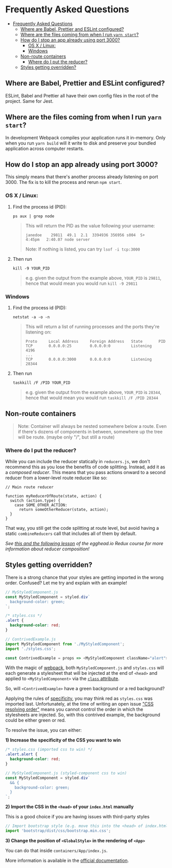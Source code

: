 # Frequently Asked Questions

- [Frequently Asked Questions](#frequently-asked-questions)
  - [Where are Babel, Prettier and ESLint configured?](#where-are-babel-prettier-and-eslint-configured)
  - [Where are the files coming from when I run `yarn start`?](#where-are-the-files-coming-from-when-i-run-yarn-start)
  - [How do I stop an app already using port 3000?](#how-do-i-stop-an-app-already-using-port-3000)
    - [OS X / Linux:](#os-x--linux)
    - [Windows](#windows)
  - [Non-route containers](#non-route-containers)
    - [Where do I put the reducer?](#where-do-i-put-the-reducer)
  - [Styles getting overridden?](#styles-getting-overridden)

## Where are Babel, Prettier and ESLint configured?

ESLint, Babel and Prettier all have their own config files in the root of the project. Same for Jest.

## Where are the files coming from when I run `yarn start`?

In development Webpack compiles your application runs it in-memory. Only when
you run `yarn build` will it write to disk and preserve your bundled
application across computer restarts.

## How do I stop an app already using port 3000?

This simply means that there's another process already listening on port 3000.
The fix is to kill the process and rerun `npm start`.

### OS X / Linux:

1. Find the process id (PID):

   ```Shell
   ps aux | grep node
   ```

   > This will return the PID as the value following your username:
   >
   > ```Shell
   > janedoe    29811  49.1  2.1  3394936 356956 s004  S+    4:45pm   2:40.07 node server
   > ```
   >
   > Note: If nothing is listed, you can try `lsof -i tcp:3000`

2. Then run

   ```Shell
   kill -9 YOUR_PID
   ```

   > e.g. given the output from the example above, `YOUR_PID` is `29811`, hence
   > that would mean you would run `kill -9 29811`

### Windows

1. Find the process id (PID):

   ```Shell
   netstat -a -o -n
   ```

   > This will return a list of running processes and the ports they're
   > listening on:
   >
   > ```Shell
   > Proto     Local Address     Foreign Address   State       PID
   > TCP       0.0.0.0:25        0.0.0.0:0         Listening   4196
   > ...
   > TCP       0.0.0.0:3000      0.0.0.0:0         Listening   28344
   > ```

1. Then run

   ```Shell
   taskkill /F /PID YOUR_PID
   ```

   > e.g. given the output from the example above, `YOUR_PID` is `28344`, hence
   > that would mean you would run `taskkill /F /PID 28344`

## Non-route containers

> Note: Container will always be nested somewhere below a route. Even if there's dozens of components
> in between, somewhere up the tree will be route. (maybe only "/", but still a route)

### Where do I put the reducer?

While you can include the reducer statically in `reducers.js`, we don't recommend this as you lose
the benefits of code splitting. Instead, add it as a _composed reducer_. This means that you
pass actions onward to a second reducer from a lower-level route reducer like so:

```JS
// Main route reducer

function myReducerOfRoute(state, action) {
  switch (action.type) {
    case SOME_OTHER_ACTION:
      return someOtherReducer(state, action);
  }
}
```

That way, you still get the code splitting at route level, but avoid having a static `combineReducers`
call that includes all of them by default.

_See [this and the following lesson](https://egghead.io/lessons/javascript-redux-reducer-composition-with-arrays?course=getting-started-with-redux) of the egghead.io Redux course for more information about reducer composition!_

## Styles getting overridden?

There is a strong chance that your styles are getting imported in the wrong order. Confused?
Let me try and explain with an example!

```javascript
// MyStyledComponent.js
const MyStyledComponent = styled.div`
  background-color: green;
`;
```

```css
/* styles.css */
.alert {
  background-color: red;
}
```

```javascript
// ContrivedExample.js
import MyStyledComponent from './MyStyledComponent';
import './styles.css';

const ContrivedExample = props => <MyStyledComponent className="alert">{props.children}</MyStyledComponent>;
```

With the magic of [webpack](https://webpack.js.org/), both `MyStyledComponent.js` and `styles.css`
will each generate a stylesheet that will be injected at the end of `<head>` and applied to `<MyStyledComponent>`
via the [`class` attribute](https://developer.mozilla.org/en-US/docs/Web/HTML/Global_attributes#attr-class).

So, will `<ContrivedExample>` have a green background or a red background?

Applying the rules of [specificity](https://developer.mozilla.org/en/docs/Web/CSS/Specificity), you
may think red as `styles.css` was imported last. Unfortunately, at the time of writing
an open issue ["CSS resolving order"](https://github.com/webpack/webpack/issues/215)
means you cannot control the order in which the stylesheets are injected. So, with this contrived
example, the background could be either green or red.

To resolve the issue, you can either:

**1) Increase the specificity of the CSS you want to win**

```css
/* styles.css (imported css to win) */
.alert.alert {
  background-color: red;
}
```

```javascript
// MyStyledComponent.js (styled-component css to win)
const MyStyledComponent = styled.div`
  && {
    background-color: green;
  }
`;
```

**2) Import the CSS in the `<head>` of your `index.html` manually**

This is a good choice if you are having issues with third-party styles

```javascript
// Import bootstrap style (e.g. move this into the <head> of index.html)
import 'bootstrap/dist/css/bootstrap.min.css';
```

**3) Change the position of `<GlobalStyle>` in the rendering of `<App>`**

You can do that inside `containers/App/index.js`.

More information is available in the [official documentation](https://github.com/styled-components/styled-components/blob/master/docs/existing-css.md).
